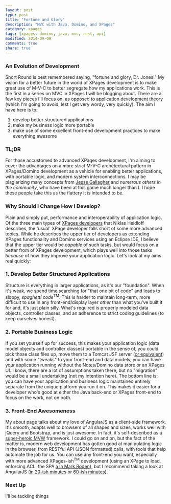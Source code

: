 ```yaml
---
layout: post
type: post
title: "Fortune and Glory"
description: "MVC with Java, Domino, and XPages"
category: xpages
tags: [xpages, domino, java, mvc, rest, api]
modified: 2014-09-09
comments: true
share: true
---
```


### An Evolution of Development
Short Round is best remembered saying, "fortune and glory, Dr. Jones!" My vision for a better future in the world of XPages development is to make great use of M-V-C to better segregate how my applications work. This is the first in a series on MVC in XPages I will be blogging about. There are a few key pieces I'll focus on, as opposed to application development theory (which I'm going to avoid, lest I get very wordy, very quickly). The aim I have here is to:

1. develop better structured applications
2. make my business logic more portable
3. make use of some excellent front-end development practices to make everything awesome

### TL;DR
For those accustomed to advanced XPages development, I'm aiming to cover the advantages on a more strict M-V-C archetectural pattern in XPages/Domino development as a vehicle for enabling better applications, with portable logic, and modern system interconnections. I may be plagiarizing many concepts from <a href="https://frostillic.us/blog/posts/B0DD2BC3CBC6884985257A06006175C2">Jesse Gallagher</a> and _numerous others in the community_, who have been at this game much longer than I. I hope these people take this as the flattery it is intended to be.

### Why Should I Change How I Develop?
Plain and simply put, performance and interoperability of application logic. Of the three main types of <a href="http://heidloff.net/home.nsf/dx/08172011032738AMNHEART.htm">XPages developers</a> that Niklas Heidloff describes, the 'usual' XPage developer falls short of some more advanced topics. While he describes the upper tier of developers as extending XPages functionality and Domino services using an Eclipse IDE, I believe that the upper tier would be _capable_ of such tasks, but would focus on a better from of XPages development, which plays well into those tasks _because_ of how they improve your application logic. Let's look at my aims real quickly:

### 1. Develop Better Structured Applications
Structure is everything in larger applications, as it's our "foundation". When it's weak, we spend time searching for "that one bit of code" and leads to sloppy, _spaghetti code_<sup>TM</sup>. This is harder to maintain long-term, more difficult to use in any front-end/display layer _other_ than what you've built it for and, it's just plain silly. What's required is properly modeled data objects, controller classes, and an adherence to strict coding guidelines (to keep ourselves honest).

### 2. Portable Business Logic
If you set yourself up for success, this makes your application logic (data model objects and controller classes) portable in the sense of, you could pick those class files up, move them to a Tomcat JSF server (<a href="http://tomee.apache.org/">or equivalent</a>) and with some "tweaks" to your front-end and data models, you can have your application running without the Notes/Domino data store or an XPages UI. I know, there are a lot of assumptions taken there, but no "migration" would be a small undertaking (not my intention here). The bottom line is: you can have your application and business logic maintained entirely separate from the unique platform you run it on. This makes it easier for a developer who's good at either the Java back-end or XPages front-end to focus on the work, not on both.

### 3. Front-End Awesomeness
My about page talks about my love of AngularJS as a client-side framework. It's smooth, adapts well to browsers of all shapes and sizes, works well with jQuery and Bootstrap, and is just awesome. In fact, it's self-described as a <a href="http://plus.google.com/+AngularJS/posts/aZNVhj355G2">super-heroic MVW</a> framework. I could go on and on, but the fact of the matter is, modern web development has gotten good at manipulating logic in the browser, from RESTful API (JSON formatted) calls, with tools that help automate the job for us. You can use any front-end you want, especially with more advanced XPages-ish<sup>TM</sup> development (using an XPage to load, enforcing ACL, the SPA <a href="http://www.slideshare.net/MarkRoden/angularjs-in-xpages">a la Mark Roden</a>), but I recommend taking a look at AngularJS (<a href="http://www.youtube.com/watch?v=tnXO-i7944M">in 20-ish minutes</a> or <a href="http://www.youtube.com/watch?v=i9MHigUZKEM">60-ish minutes</a>).

### Next Up
I'll be tackling things 